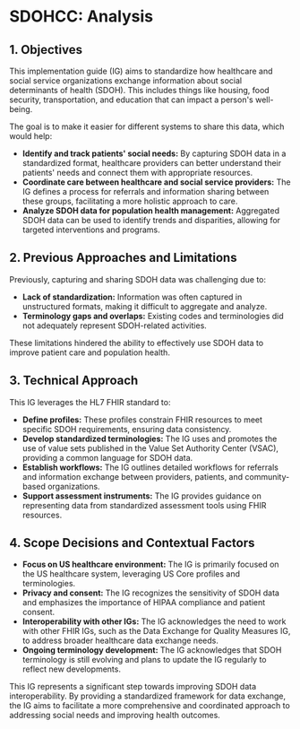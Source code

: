 # SDOHCC: Analysis

## 1. Objectives

This implementation guide (IG) aims to standardize how healthcare and social service organizations exchange information about social determinants of health (SDOH). This includes things like housing, food security, transportation, and education that can impact a person's well-being. 

The goal is to make it easier for different systems to share this data, which would help:

- **Identify and track patients' social needs:** By capturing SDOH data in a standardized format, healthcare providers can better understand their patients' needs and connect them with appropriate resources.
- **Coordinate care between healthcare and social service providers:**  The IG defines a process for referrals and information sharing between these groups, facilitating a more holistic approach to care.
- **Analyze SDOH data for population health management:** Aggregated SDOH data can be used to identify trends and disparities, allowing for targeted interventions and programs.

## 2. Previous Approaches and Limitations

Previously, capturing and sharing SDOH data was challenging due to:

- **Lack of standardization:**  Information was often captured in unstructured formats, making it difficult to aggregate and analyze.
- **Terminology gaps and overlaps:** Existing codes and terminologies did not adequately represent SDOH-related activities.

These limitations hindered the ability to effectively use SDOH data to improve patient care and population health.

## 3. Technical Approach

This IG leverages the HL7 FHIR standard to:

- **Define profiles:**  These profiles constrain FHIR resources to meet specific SDOH requirements, ensuring data consistency. 
- **Develop standardized terminologies:** The IG uses and promotes the use of value sets published in the Value Set Authority Center (VSAC), providing a common language for SDOH data.
- **Establish workflows:**  The IG outlines detailed workflows for referrals and information exchange between providers, patients, and community-based organizations.
- **Support assessment instruments:**  The IG provides guidance on representing data from standardized assessment tools using FHIR resources.

## 4. Scope Decisions and Contextual Factors

- **Focus on US healthcare environment:**  The IG is primarily focused on the US healthcare system, leveraging US Core profiles and terminologies.
- **Privacy and consent:**  The IG recognizes the sensitivity of SDOH data and emphasizes the importance of HIPAA compliance and patient consent.
- **Interoperability with other IGs:**  The IG acknowledges the need to work with other FHIR IGs, such as the Data Exchange for Quality Measures IG, to address broader healthcare data exchange needs.
- **Ongoing terminology development:**  The IG acknowledges that SDOH terminology is still evolving and plans to update the IG regularly to reflect new developments.

This IG represents a significant step towards improving SDOH data interoperability. By providing a standardized framework for data exchange, the IG aims to facilitate a more comprehensive and coordinated approach to addressing social needs and improving health outcomes.
